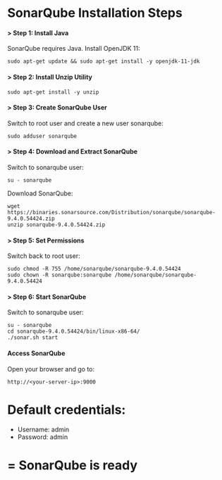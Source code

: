 # SonarQube Installation Steps
#### > Step 1: Install Java
SonarQube requires Java. Install OpenJDK 11:
```http
sudo apt-get update && sudo apt-get install -y openjdk-11-jdk
```
#### >  Step 2: Install Unzip Utility
```http
sudo apt-get install -y unzip
```
#### >  Step 3: Create SonarQube User
Switch to root user and create a new user sonarqube:
```http
sudo adduser sonarqube
```
#### > Step 4: Download and Extract SonarQube
Switch to sonarqube user:
```http
su - sonarqube
```
Download SonarQube:
```http
wget https://binaries.sonarsource.com/Distribution/sonarqube/sonarqube-9.4.0.54424.zip
unzip sonarqube-9.4.0.54424.zip
```
#### > Step 5: Set Permissions
Switch back to root user:
```http
sudo chmod -R 755 /home/sonarqube/sonarqube-9.4.0.54424
sudo chown -R sonarqube:sonarqube /home/sonarqube/sonarqube-9.4.0.54424
```
#### >  Step 6: Start SonarQube
Switch to sonarqube user:
```http
su - sonarqube
cd sonarqube-9.4.0.54424/bin/linux-x86-64/
./sonar.sh start
```
#### Access SonarQube
Open your browser and go to:
```http
http://<your-server-ip>:9000
```
# Default credentials:

- Username: admin
- Password: admin
# = SonarQube is ready
